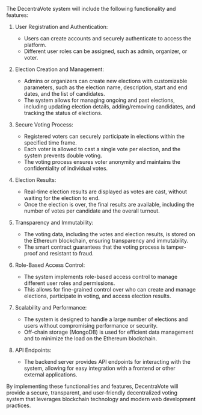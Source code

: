 The DecentraVote system will include the following functionality and features:

1.  User Registration and Authentication:
    
    -   Users can create accounts and securely authenticate to access the platform.
    -   Different user roles can be assigned, such as admin, organizer, or voter.
2.  Election Creation and Management:
    
    -   Admins or organizers can create new elections with customizable parameters, such as the election name, description, start and end dates, and the list of candidates.
    -   The system allows for managing ongoing and past elections, including updating election details, adding/removing candidates, and tracking the status of elections.
3.  Secure Voting Process:
    
    -   Registered voters can securely participate in elections within the specified time frame.
    -   Each voter is allowed to cast a single vote per election, and the system prevents double voting.
    -   The voting process ensures voter anonymity and maintains the confidentiality of individual votes.
4.  Election Results:
    
    -   Real-time election results are displayed as votes are cast, without waiting for the election to end.
    -   Once the election is over, the final results are available, including the number of votes per candidate and the overall turnout.
5.  Transparency and Immutability:
    
    -   The voting data, including the votes and election results, is stored on the Ethereum blockchain, ensuring transparency and immutability.
    -   The smart contract guarantees that the voting process is tamper-proof and resistant to fraud.
6.  Role-Based Access Control:
    
    -   The system implements role-based access control to manage different user roles and permissions.
    -   This allows for fine-grained control over who can create and manage elections, participate in voting, and access election results.
7.  Scalability and Performance:
    
    -   The system is designed to handle a large number of elections and users without compromising performance or security.
    -   Off-chain storage (MongoDB) is used for efficient data management and to minimize the load on the Ethereum blockchain.
8.  API Endpoints:
    
    -   The backend server provides API endpoints for interacting with the system, allowing for easy integration with a frontend or other external applications.

By implementing these functionalities and features, DecentraVote will provide a secure, transparent, and user-friendly decentralized voting system that leverages blockchain technology and modern web development practices.